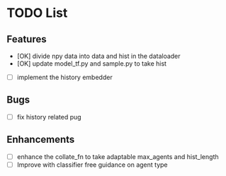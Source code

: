 
# TODO List

## Features
- [OK] divide npy data into data and hist in the dataloader
- [OK] update model_tf.py and sample.py to take hist
- [ ] implement the history embedder

## Bugs
- [ ] fix history related pug

## Enhancements
- [ ] enhance the collate_fn to take adaptable max_agents and hist_length 
- [ ] Improve with classifier free guidance on agent type
